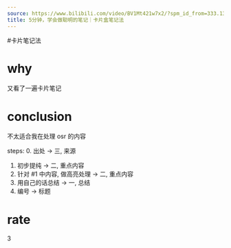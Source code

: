 ```yaml
---
source: https://www.bilibili.com/video/BV1Mt421w7x2/?spm_id_from=333.1387.favlist.content.click&vd_source=549bde2564979641a5f0adbcfa529b0a
title: 5分钟，学会做聪明的笔记｜卡片盒笔记法
---
```


#卡片笔记法 
# why
又看了一遍卡片笔记

# conclusion
不太适合我在处理 osr 的内容

steps:
0. 出处 -> 三, 来源
1. 初步提纯 -> 二, 重点内容
2. 针对 #1 中内容, 做高亮处理 -> 二, 重点内容
3. 用自己的话总结 -> 一, 总结
4. 编号 -> 标题

# rate
3